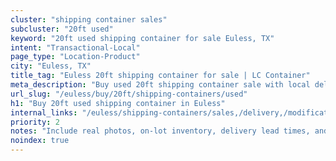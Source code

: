 ```yaml
---
cluster: "shipping container sales"
subcluster: "20ft used"
keyword: "20ft used shipping container for sale Euless, TX"
intent: "Transactional-Local"
page_type: "Location-Product"
city: "Euless, TX"
title_tag: "Euless 20ft shipping container for sale | LC Container"
meta_description: "Buy used 20ft shipping container sale with local delivery in Euless, TX. LC Container — local Since 2003. Request a fast quote today."
url_slug: "/euless/buy/20ft/shipping-containers/used"
h1: "Buy 20ft used shipping container in Euless"
internal_links: "/euless/shipping-containers/sales,/delivery,/modifications"
priority: 2
notes: "Include real photos, on-lot inventory, delivery lead times, and financing info."
noindex: true
---
```


<!-- TODO: Add unique city/inventory copy, images, and internal links here. -->
